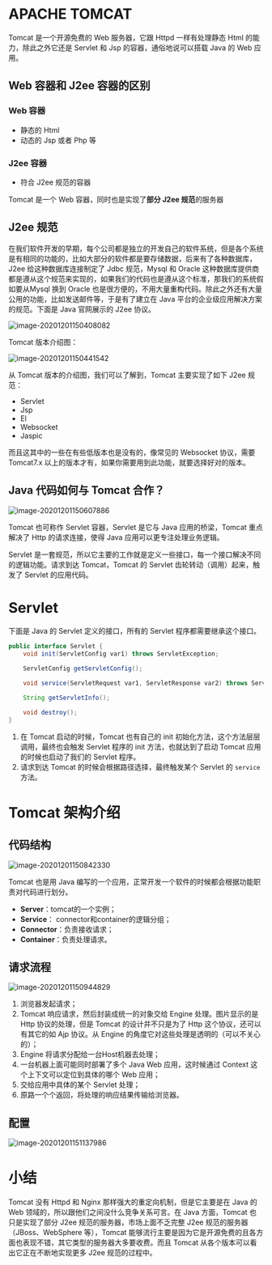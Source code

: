 # APACHE TOMCAT

Tomcat 是一个开源免费的 Web 服务器，它跟 Httpd 一样有处理静态 Html 的能力，除此之外它还是 Servlet 和 Jsp 的容器，通俗地说可以搭载 Java 的 Web 应用。

## Web 容器和 J2ee 容器的区别

### Web 容器

- 静态的 Html
- 动态的 Jsp 或者 Php 等

### J2ee 容器

- 符合 J2ee 规范的容器

Tomcat 是一个 Web 容器，同时也是实现了**部分 J2ee 规范**的服务器

##  J2ee 规范

在我们软件开发的早期，每个公司都是独立的开发自己的软件系统，但是各个系统是有相同的功能的，比如大部分的软件都是要存储数据，后来有了各种数据库，J2ee 给这种数据库连接制定了 Jdbc 规范，Mysql 和 Oracle 这种数据库提供商都是遵从这个规范来实现的，如果我们的代码也是遵从这个标准，那我们的系统假如要从Mysql 换到 Oracle 也是很方便的，不用大量重构代码。除此之外还有大量公用的功能，比如发送邮件等，于是有了建立在 Java 平台的企业级应用解决方案的规范。下面是 Java 官网展示的 J2ee 协议。

![image-20201201150408082](WEB02_tomcate/image-20201201150408082.png)

Tomcat 版本介绍图：

![image-20201201150441542](WEB02_tomcate/image-20201201150441542.png)

从 Tomcat 版本的介绍图，我们可以了解到，Tomcat 主要实现了如下 J2ee 规范：

- Servlet
- Jsp
- El
- Websocket
- Jaspic

而且这其中的一些在有些低版本也是没有的，像常见的 Websocket 协议，需要 Tomcat7.x 以上的版本才有，如果你需要用到此功能，就要选择好对的版本。

## Java 代码如何与 Tomcat 合作？

![image-20201201150607886](WEB02_tomcate/image-20201201150607886.png)

Tomcat 也可称作 Servlet 容器，Servlet 是它与 Java 应用的桥梁，Tomcat 重点解决了 Http 的请求连接，使得 Java 应用可以更专注处理业务逻辑。

Servlet 是一套规范，所以它主要的工作就是定义一些接口，每一个接口解决不同的逻辑功能。请求到达 Tomcat，Tomcat 的 Servlet 齿轮转动（调用）起来，触发了 Servlet 的应用代码。

# Servlet

下面是 Java 的 Servlet 定义的接口，所有的 Servlet 程序都需要继承这个接口。

```java
public interface Servlet {
    void init(ServletConfig var1) throws ServletException;

    ServletConfig getServletConfig();

    void service(ServletRequest var1, ServletResponse var2) throws ServletException, IOException;

    String getServletInfo();

    void destroy();
}
```

1. 在 Tomcat 启动的时候，Tomcat 也有自己的 init 初始化方法，这个方法层层调用，最终也会触发 Servlet 程序的 init 方法，也就达到了启动 Tomcat 应用的时候也启动了我们的 Servlet 程序。
2. 请求到达 Tomcat 的时候会根据路径选择，最终触发某个 Servlet 的 `service`方法。

# Tomcat 架构介绍

## 代码结构

![image-20201201150842330](WEB02_tomcate/image-20201201150842330.png)

Tomcat 也是用 Java 编写的一个应用，正常开发一个软件的时候都会根据功能职责对代码进行划分。

- **Server**：tomcat的一个实例；
- **Service**： connector和container的逻辑分组；
- **Connector**：负责接收请求；
- **Container**：负责处理请求。

##  请求流程

![image-20201201150944829](WEB02_tomcate/image-20201201150944829.png)

1. 浏览器发起请求；
2. Tomcat 响应请求，然后封装成统一的对象交给 Engine 处理。图片显示的是 Http 协议的处理，但是 Tomcat 的设计并不只是为了 Http 这个协议，还可以有其它的如 Ajp 协议。从 Engine 的角度它对这些处理是透明的（可以不关心的）；
3. Engine 将请求分配给一台Host机器去处理；
4. 一台机器上面可能同时部署了多个 Java Web 应用，这时候通过 Context 这个上下文可以定位到具体的哪个 Web 应用；
5. 交给应用中具体的某个 Servlet 处理；
6. 原路一个个返回，将处理的响应结果传输给浏览器。

## 配置

![image-20201201151137986](WEB02_tomcate/image-20201201151137986.png)

# 小结

Tomcat 没有 Httpd 和 Nginx 那样强大的重定向机制，但是它主要是在 Java 的 Web 领域的，所以跟他们之间没什么竞争关系可言。在 Java 方面，Tomcat 也只是实现了部分 J2ee 规范的服务器，市场上面不乏完整 J2ee 规范的服务器（JBoss、WebSphere 等），Tomcat 能够流行主要是因为它是开源免费的且各方面也表现不错，其它类型的服务器大多要收费。而且 Tomcat 从各个版本可以看出它正在不断地实现更多 J2ee 规范的过程中。
